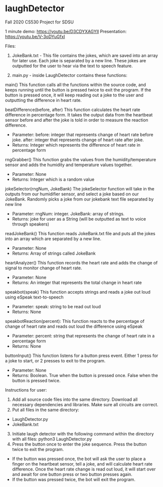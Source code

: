 # laughDetector
Fall 2020 CS530 Project for SDSU

1 minute demo: https://youtu.be/D3CDYXAGYII
Presentation: https://youtu.be/V-3oDYuGfxI

Files: 
1. JokeBank.txt - This file contains the jokes, which are saved into an array for later use. Each joke is separated by a new line. These jokes are outputted for the user to hear via the text to speech feature.

2. main.py - inside LaughDetector contains these functions:

main()
This function calls all the functions within the source code, and keeps running until the button is pressed twice to exit the program. If the button is pressed once, it will keep reading out a joke to the user and outputting the difference in heart rate.

beatDifference(before, after)
This function calculates the heart rate difference in percentage form. It takes the output data from the heartbeat sensor before and after the joke is told in order to measure the reaction difference.  
- Parameter: 
before: integer that represents change of heart rate before joke.
after: integer that represents change of heart rate after joke.
- Returns: 
Integer which represents the difference of heart rate in percentage form 

rngGrabber()
This function grabs the values from the humidity/temperature sensor and adds the humidity and temperature values together. 
- Parameter: 
None
- Returns: 
Integer which is a random value

jokeSelector(rngNum, JokeBank)
The jokeSelector function will take in the outputs from our humidifier sensor, and select a joke based on our JokeBank. Randomly picks a joke from our jokebank text file separated by new line
- Parameter: 
rngNum: integer.
JokeBank: array of strings.
- Returns: joke for user as a String (will be outputted as text to voice through speakers)

readJokeBank()
This function reads JokeBank.txt file and puts all the jokes into an array which are separated by a new line.
- Parameter:
None
- Returns:
Array of strings called JokeBank

heartAnalyzer()
This function records the heart rate and adds the change of signal to monitor change of heart rate.
- Parameter:
None
- Returns:
An integer that represents the total change in heart rate

speakbot(speak)
This function accepts strings and reads a joke out loud using eSpeak text-to-speech
- Parameter:
speak: string to be read out loud
- Returns:
None

speakbotReaction(percent):
This function reacts to the percentage of change of heart rate and reads out loud the difference using eSpeak
- Parameter:
percent: string that represents the change of heart rate in a percentage form
- Returns:
None

buttonInput()
This function listens for a button press event. Either 1 press for a joke to start, or 2 presses to exit to the program.
- Parameter:
None
- Returns:
Boolean. True when the button is pressed once. False when the button is pressed twice.

Instructions for user: 
1) Add all source code files into the same directory. Download all necessary dependencies and libraries. Make sure all circuits are correct.
2) Put all files in the same directory: 
- LaughDetector.py
- JokeBank.txt
3) Initiate laugh detector with the following command within the directory with all files:
python3 LaughDetector.py
4) Press the button once to enter the joke sequence. Press the button twice to exit the program.
- If the button was pressed once, the bot will ask the user to place a finger on the heartbeat sensor, tell a joke, and will calculate heart rate difference. Once the heart rate change is read out loud, it will start over and await for one button press or two button presses again.
- If the button was pressed twice, the bot will exit the program.

